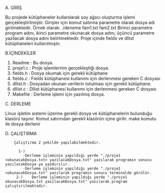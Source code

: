 
A. GİRİŞ

   Bu projede kütüphaneler kullanılarak soy ağacı oluşturma işlemi gerçekleştirilmiştir.
   Girişler için komut satırına parametre olarak dosya adı girilmektedir. Örnek olarak:  ./deneme fam1.txt fam2.txt
   Birinci parametre program adını, ikinci parametre okunacak dosya adını, üçüncü parametre yazilacak dosya adını belirtmektedir.
   Proje içinde fields ve dllist kütüphaneleri kullanılmıştır.

B.İÇİNDEKİLER

   1. Readme	: Bu dosya.
   2. proje1.c	: Proje işlemlerinin gerçekleştiği dosya.
   3. fields.h	: Dosya okumak için gerekli kütüphane
   4. fields.c  : Fields kütüphanesi kullanımı için derlenmesi gereken C dosyası
   5. dllist.h	: Dosyadan okunan verilerin tutulması için gerekli kütüphane.
   6. dllist.c  : Dllist kütüphanesi kullanımı için derlenmesi gereken C dosyası
   7. Makefile	: Derleme işlemi için yazılmış dosya.

C. DERLEME

   Linux işletim sistemi üzerine gerekli dosya ve kütüphanelerin bulunduğu klasörü taşınır.
   Komut satırından gerekli klasörün içine girilir. make komutu ile dosya derlenir

D. ÇALIŞTIRMA

		Çalıştırma 2 şekilde yapılabilmektedir.

		  1-)
			-Derleme işleminin yapıldığı yerde "./proje1 <okunacakDosya.txt> yazilacakDosya.txt" yazılarak programın sonucu yazılacakDosya ya yazdırılır.
			-Derleme işleminin yapıldığı yerde "./proje1 <okunacakDosya.txt" yazılarak programın sonucu terminalde görülür.
   		 2-)    Derleme işleminin yapıldığı yerde "./proje1 okunacakDosya.txt yazilacakDosya.txt" yazılarak program çalıştırılmaktadır.
